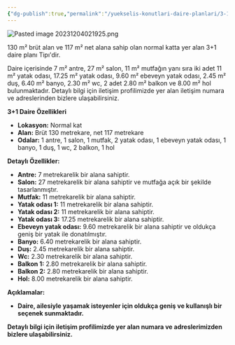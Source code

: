 ```yaml
---
{"dg-publish":true,"permalink":"/yuekselis-konutlari-daire-planlari/3-1-normal-kat-daire-plani-tip-1/","noteIcon":""}
---
```


![Pasted image 20231204021925.png](/img/user/Resim%20Ar%C5%9Fivi/Pasted%20image%2020231204021925.png)


130 m² brüt alan ve 117 m² net alana sahip olan normal katta yer alan 3+1 daire planı Tipı'dir. 

Daire içerisinde 7 m² antre, 27 m² salon, 11 m² mutfağın yanı sıra iki adet 11 m² yatak odası, 17.25 m² yatak odası, 9.60 m² ebeveyn yatak odası, 2.45 m² duş, 6.40 m² banyo, 2.30 m² wc, 2 adet 2.80 m² balkon ve 8.00 m² hol bulunmaktadır. Detaylı bilgi için iletişim profilimizde yer alan iletişim numara ve adreslerinden bizlere ulaşabilirsiniz.

**3+1 Daire Özellikleri**

- **Lokasyon:** Normal kat
- **Alan:** Brüt 130 metrekare, net 117 metrekare
- **Odalar:** 1 antre, 1 salon, 1 mutfak, 2 yatak odası, 1 ebeveyn yatak odası, 1 banyo, 1 duş, 1 wc, 2 balkon, 1 hol

**Detaylı Özellikler:**

- **Antre:** 7 metrekarelik bir alana sahiptir.
- **Salon:** 27 metrekarelik bir alana sahiptir ve mutfağa açık bir şekilde tasarlanmıştır.
- **Mutfak:** 11 metrekarelik bir alana sahiptir.
- **Yatak odası 1:** 11 metrekarelik bir alana sahiptir.
- **Yatak odası 2:** 11 metrekarelik bir alana sahiptir.
- **Yatak odası 3:** 17.25 metrekarelik bir alana sahiptir.
- **Ebeveyn yatak odası:** 9.60 metrekarelik bir alana sahiptir ve oldukça geniş bir yatak ile donatılmıştır.
- **Banyo:** 6.40 metrekarelik bir alana sahiptir.
- **Duş:** 2.45 metrekarelik bir alana sahiptir.
- **Wc:** 2.30 metrekarelik bir alana sahiptir.
- **Balkon 1:** 2.80 metrekarelik bir alana sahiptir.
- **Balkon 2:** 2.80 metrekarelik bir alana sahiptir.
- **Hol:** 8.00 metrekarelik bir alana sahiptir.

**Açıklamalar:**

- **Daire, ailesiyle yaşamak isteyenler için oldukça geniş ve kullanışlı bir seçenek sunmaktadır.**

**Detaylı bilgi için iletişim profilimizde yer alan numara ve adreslerimizden bizlere ulaşabilirsiniz.**


